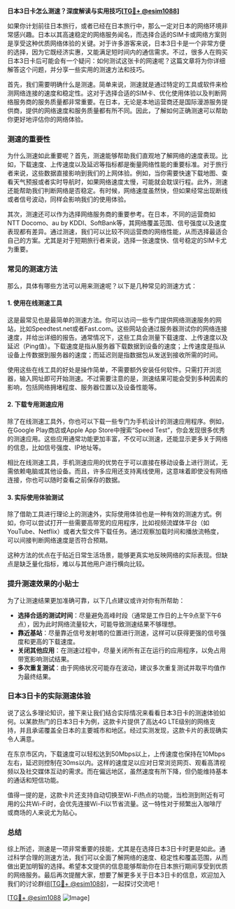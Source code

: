**日本3日卡怎么测速？深度解读与实用技巧[[TG💪+ @esim1088](https://t.me/s/esim1088)]**

如果你计划前往日本旅行，或者已经在日本旅行中，那么一定对日本的网络环境非常感兴趣。日本以其高速稳定的网络服务闻名，而选择合适的SIM卡或网络方案则是享受这种优质网络体验的关键。对于许多游客来说，日本3日卡是一个非常方便的选择，因为它既经济实惠，又能满足短时间内的通信需求。不过，很多人在购买日本3日卡后可能会有一个疑问：如何测试这张卡的网速呢？这篇文章将为你详细解答这个问题，并分享一些实用的测速方法和技巧。

首先，我们需要明确什么是测速。简单来说，测速就是通过特定的工具或软件来检测网络连接的速度和稳定性。这对于选择合适的SIM卡、优化使用体验以及判断网络服务商的服务质量都非常重要。在日本，无论是本地运营商还是国际漫游服务提供商，提供的网络速度和服务质量都有所不同。因此，了解如何正确测速可以帮助你更好地评估你的网络体验。

### 测速的重要性

为什么测速如此重要呢？首先，测速能够帮助我们直观地了解网络的速度表现。比如，下载速度、上传速度以及延迟等指标都是衡量网络性能的重要标准。对于旅行者来说，这些数据直接影响到我们的上网体验。例如，当你需要快速下载地图、查看天气预报或者实时导航时，如果网络速度太慢，可能就会耽误行程。此外，测速还能帮助我们判断网络是否稳定。有时候，网络速度虽然快，但如果经常出现断线或者信号波动，同样会影响我们的使用体验。

其次，测速还可以作为选择网络服务商的重要参考。在日本，不同的运营商如NTT Docomo、au by KDDI、SoftBank等，其网络覆盖范围、信号强度以及速度表现都有差异。通过测速，我们可以比较不同运营商的网络性能，从而选择最适合自己的方案。尤其是对于短期旅行者来说，选择一张速度快、信号稳定的SIM卡尤为重要。

### 常见的测速方法

那么，具体有哪些方法可以用来测速呢？以下是几种常见的测速方式：

#### 1. 使用在线测速工具

这是最常见也是最简单的测速方法。你可以访问一些专门提供网络测速服务的网站，比如Speedtest.net或者Fast.com。这些网站会通过服务器测试你的网络连接速度，并给出详细的报告。通常情况下，这些工具会测量下载速度、上传速度以及延迟（Ping值）。下载速度是指从服务器下载数据到设备的速度；上传速度是指从设备上传数据到服务器的速度；而延迟则是指数据包从发送到接收所需的时间。

使用这些在线工具的好处是操作简单，不需要额外安装任何软件。只需打开浏览器，输入网址即可开始测速。不过需要注意的是，测速结果可能会受到多种因素的影响，包括网络拥堵程度、服务器位置以及设备性能等。

#### 2. 下载专用测速应用

除了在线测速工具外，你也可以下载一些专门为手机设计的测速应用程序。例如，在Google Play商店或Apple App Store中搜索“Speed Test”，你会发现很多优秀的测速应用。这些应用通常功能更加丰富，不仅可以测速，还能显示更多关于网络的信息，比如信号强度、IP地址等。

相比在线测速工具，手机测速应用的优势在于可以直接在移动设备上进行测试，无需依赖电脑或其他设备。而且，许多应用还支持离线使用，这意味着即使没有网络连接，你也可以随时查看之前保存的数据。

#### 3. 实际使用体验测试

除了借助工具进行理论上的测速外，实际使用体验也是一种有效的测速方式。例如，你可以尝试打开一些需要高带宽的应用程序，比如视频流媒体平台（如YouTube、Netflix）或者大型文件下载任务。通过观察加载时间和播放流畅度，可以间接判断网络速度是否符合预期。

这种方法的优点在于贴近日常生活场景，能够更真实地反映网络的实际表现。但缺点是缺乏量化指标，难以与其他用户进行横向比较。

### 提升测速效果的小贴士

为了让测速结果更加准确可靠，以下几点建议或许对你有所帮助：

- **选择合适的测试时间**：尽量避免高峰时段（通常是工作日的上午9点至下午6点），因为此时网络流量较大，可能导致测速结果不够理想。
- **靠近基站**：尽量靠近信号发射塔的位置进行测速，这样可以获得更强的信号强度和更高的下载速度。
- **关闭其他应用**：在测速过程中，尽量关闭所有正在运行的应用程序，以免占用带宽影响测试结果。
- **多次重复测试**：由于网络状况可能存在波动，建议多次重复测试并取平均值作为最终结果。

### 日本3日卡的实际测速体验

说了这么多理论知识，接下来让我们结合实际情况来看看日本3日卡的测速体验如何。以某款热门的日本3日卡为例，这款卡片提供了高达4G LTE级别的网络支持，并且承诺覆盖全日本的主要城市和地区。经过实测发现，这款卡片的表现确实令人满意。

在东京市区内，下载速度可以轻松达到50Mbps以上，上传速度也保持在10Mbps左右，延迟则控制在30ms以内。这样的速度足以应对日常浏览网页、观看高清视频以及社交媒体互动的需求。而在偏远地区，虽然速度有所下降，但仍能维持基本的通话和短信功能。

值得一提的是，这款卡片还支持自动切换至Wi-Fi热点的功能，当检测到附近有可用的公共Wi-Fi时，会优先连接Wi-Fi以节省流量。这一特性对于频繁出入咖啡厅或商场的人来说尤为贴心。

### 总结

综上所述，测速是一项非常重要的技能，尤其是在选择日本3日卡时更是如此。通过科学合理的测速方法，我们可以全面了解网络的速度、稳定性和覆盖范围，从而做出更加明智的选择。希望本文提供的信息能够帮助你在日本旅行期间享受到优质的网络服务。最后再次提醒大家，想要了解更多关于日本3日卡的信息，欢迎加入我们的讨论群组[[TG💪+ @esim1088](https://t.me/s/esim1088)]，一起探讨交流吧！

[[TG💪+ @esim1088](https://t.me/s/esim1088) ![Image](https://i.postimg.cc/4NQfJmqS/Snipaste-2025-05-13-00-14-12.png)]